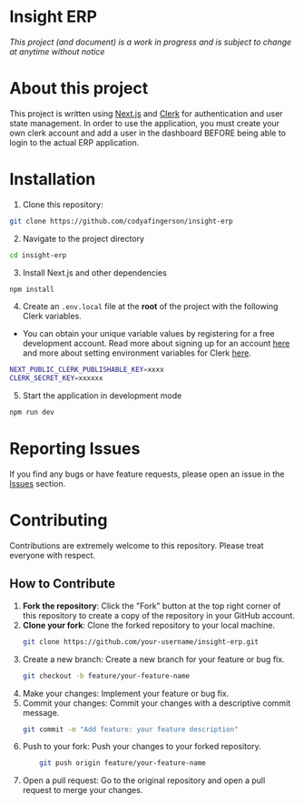 # Insight ERP

*This project (and document) is a work in progress and is subject to change at anytime without notice*

# About this project
This project is written using [Next.js](https://nextjs.org/) and [Clerk](https://clerk.com/) for authentication and user state management. In order to use the application, you must create your own clerk account and add a user in the dashboard BEFORE being able to login to the actual ERP application.

# Installation
1. Clone this repository:
```sh
git clone https://github.com/codyafingerson/insight-erp
```
2. Navigate to the project directory
```sh
cd insight-erp
```
3. Install Next.js and other dependencies
```sh
npm install
```
4. Create an `.env.local` file at the **root** of the project with the following Clerk variables. 
* You can obtain your unique variable values by registering for a free development account. Read more about signing up for an account [here](https://clerk.com/docs/quickstarts/setup-clerk) and more about setting environment variables for Clerk [here](https://clerk.com/docs/quickstarts/nextjs#set-your-environment-variables).
```sh
NEXT_PUBLIC_CLERK_PUBLISHABLE_KEY=xxxx
CLERK_SECRET_KEY=xxxxxx
```

5. Start the application in development mode
```sh
npm run dev
```

# Reporting Issues
If you find any bugs or have feature requests, please open an issue in the [Issues](https://github.com/codyafingerson/insight-erp/issues) section.

# Contributing
Contributions are extremely welcome to this repository. Please treat everyone with respect.

## How to Contribute
1. **Fork the repository**: Click the "Fork" button at the top right corner of this repository to create a copy of the repository in your GitHub account.
2. **Clone your fork**: Clone the forked repository to your local machine.
    ```sh
    git clone https://github.com/your-username/insight-erp.git
    ```
3. Create a new branch: Create a new branch for your feature or bug fix.
    ```sh
    git checkout -b feature/your-feature-name
    ```
4. Make your changes: Implement your feature or bug fix.
5. Commit your changes: Commit your changes with a descriptive commit message.
    ```sh
    git commit -m "Add feature: your feature description"
    ```
6. Push to your fork: Push your changes to your forked repository.
    ```sh
        git push origin feature/your-feature-name
    ```
7. Open a pull request: Go to the original repository and open a pull request to merge your changes.